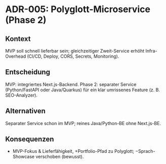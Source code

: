 [//]: # (ADR-005 – Polyglott-Microservice)
[//]: # (Zweck: Sprache zeigen, ohne MVP zu gefährden.)

# ADR-005: Polyglott-Microservice (Phase 2)

## Kontext
MVP soll schnell lieferbar sein; gleichzeitiger Zweit-Service erhöht Infra-Overhead (CI/CD, Deploy, CORS, Secrets, Monitoring).

## Entscheidung
MVP: integriertes Next.js-Backend. Phase 2: separater Service (Python/FastAPI oder Java/Quarkus) für ein klar umrissenes Feature (z. B. SEO-Analyzer).

## Alternativen
Separater Service schon im MVP; reines Java/Python-BE ohne Next.js-BE.

## Konsequenzen
+ MVP-Fokus & Lieferfähigkeit, +Portfolio-Pfad zu Polyglott; −Sprach-Showcase verschoben (bewusst).

